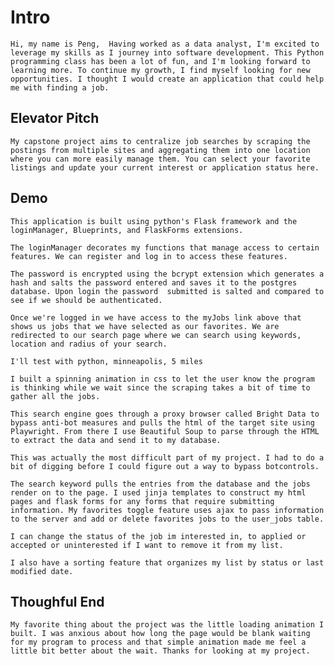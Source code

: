 # Intro
    Hi, my name is Peng,  Having worked as a data analyst, I'm excited to leverage my skills as I journey into software development. This Python programming class has been a lot of fun, and I'm looking forward to learning more. To continue my growth, I find myself looking for new opportunities. I thought I would create an application that could help me with finding a job.

## Elevator Pitch
    My capstone project aims to centralize job searches by scraping the postings from multiple sites and aggregating them into one location where you can more easily manage them. You can select your favorite listings and update your current interest or application status here.

## Demo
    This application is built using python's Flask framework and the loginManager, Blueprints, and FlaskForms extensions.

    The loginManager decorates my functions that manage access to certain features. We can register and log in to access these features. 

    The password is encrypted using the bcrypt extension which generates a hash and salts the password entered and saves it to the postgres database. Upon login the password  submitted is salted and compared to see if we should be authenticated.

    Once we're logged in we have access to the myJobs link above that shows us jobs that we have selected as our favorites. We are redirected to our search page where we can search using keywords, location and radius of your search.

    I'll test with python, minneapolis, 5 miles

    I built a spinning animation in css to let the user know the program is thinking while we wait since the scraping takes a bit of time to gather all the jobs.

    This search engine goes through a proxy browser called Bright Data to bypass anti-bot measures and pulls the html of the target site using Playwright. From there I use Beautiful Soup to parse through the HTML to extract the data and send it to my database. 
    
    This was actually the most difficult part of my project. I had to do a bit of digging before I could figure out a way to bypass botcontrols.

    The search keyword pulls the entries from the database and the jobs render on to the page. I used jinja templates to construct my html pages and flask forms for any forms that require submitting information. My favorites toggle feature uses ajax to pass information to the server and add or delete favorites jobs to the user_jobs table.

    I can change the status of the job im interested in, to applied or accepted or uninterested if I want to remove it from my list.

    I also have a sorting feature that organizes my list by status or last modified date.

## Thoughful End
    My favorite thing about the project was the little loading animation I built. I was anxious about how long the page would be blank waiting for my program to process and that simple animation made me feel a little bit better about the wait. Thanks for looking at my project.
